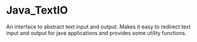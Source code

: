 # Java_TextIO
An interface to abstract text input and output.
Makes it easy to redirect text input and output for java applications and provides some utility functions.

